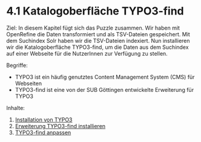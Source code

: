 # 4.1 Katalogoberfläche TYPO3-find

Ziel: In diesem Kapitel fügt sich das Puzzle zusammen. Wir haben mit OpenRefine die Daten transformiert und als TSV-Dateien gespeichert. Mit dem Suchindex Solr haben wir die TSV-Dateien indexiert. Nun installieren wir die Katalogoberfläche TYPO3-find, um die Daten aus dem Suchindex auf einer Webseite für die NutzerInnen zur Verfügung zu stellen.

Begriffe:

* TYPO3 ist ein häufig genutztes Content Management System (CMS) für Webseiten
* TYPO3-find ist eine von der SUB Göttingen entwickelte Erweiterung für TYPO3

Inhalte:

1. [Installation von TYPO3](4-1-1-installation-von-typo3.md)
2. [Erweiterung TYPO3-find installieren](4-1-2-erweiterung-typo3-find-installieren.md)
3. [TYPO3-find anpassen](4-1-3-typo3-find-anpassen.md)
